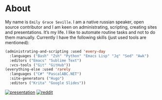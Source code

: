 # About

My name is `Emily Grace Seville`. I am a native russian speaker, open source contributor and I am keen on administrating, scripting, creating sites and presentations. It’s my life. I like to automate routine tasks and not to do them manually. Currently I have the following skills (just used tools are mentioned):

```lisp
(administrating-and-scripting :used 'every-day
  :languages ("Bash" "Zsh" "Python" "Emacs Lisp" "Jq" "Sed" "Awk")
  :editors ("Emacs" "Sublime Text")
  :vcs-tools ("Git" "GitHub"))
(everything-else :used 'rarely
  :languages ("C#" "PascalABC.NET")
  :site-generators ("Hugo")
  :editors ("Krita" "Google Slides"))
```

[![presentation](https://img.shields.io/badge/About%20me-purple?logo=slides&logoColor=white)](https://docs.google.com/presentation/d/1oStx2_Lg3PEfhlY1S8dQgkB1sEGQkCcGJ760terG3a8/edit?usp=sharing) [![reddit](https://img.shields.io/badge/Reddit-black?color=FF4500&logo=reddit&logoColor=white)](https://www.reddit.com/user/EmilySeville7cfg)
